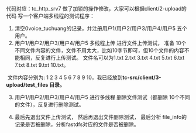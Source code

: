  代码对应：tc_http_srv7 做了加锁的操作修改，大家可以根据client/2-upload的代码 写一个客户端多线程的测试程序：

1. 清空0voice_tuchuang的记录，并注册用户1/用户2/用户3/用户4/用户5  五个用户。
2. 用户1/用户2/用户3/用户4/用户5   多线程上传 进行文件上传测试， 准备 10个不同文件内容的文件，文件不用太大，比如10字节即可，但10个文件的内容不能相同，反复进行上传测试。 文件名可以为1.txt 2.txt 3.txt 4.txt 5.txt 6.txt 7.txt 8.txt 9.txt 10.txt。

​	文件内容分别为: 1 2 3 4 5 6 7 8 9 10，我已经放到**tc-src/client/3-upload/test_files 目录。**

3. 用户1/用户2/用户3/用户4/用户5   进行多线程 删除文件测试（都删除 10个不同的文件），反复进行删除测试。

4. 最后先退出文件上传测试， 然后再退出文件删除测试， 最后分析 file_info的记录是否被删除，分析fastdfs对应的文件是否被删除。

